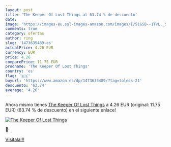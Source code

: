```yaml
---
layout: post
title: 'The Keeper Of Lost Things al 63.74 % de descuento'
date: 
image: 'https://images-eu.ssl-images-amazon.com/images/I/51GSB--1TvL._SL200_.jpg'
comments: true
category: ofertas
author: ring
slug: '1473635489-es'
actualPrice: 4.26 EUR
currency: EUR
price: 4.26
comparePrice: 11.75 EUR
prodname: 'The Keeper Of Lost Things'
country: 'es'
flag: '🇪🇸'
buyurl: 'https://www.amazon.es/dp/1473635489/?tag=tolees-21'
descuento: '63.74'
average: '4.26'
---
```


Ahora mismo tienes [The Keeper Of Lost Things](https://www.amazon.es/dp/1473635489/?tag=tolees-21) a 4.26 EUR (original: 11.75 EUR) (63.74 %  de descuento) en el siguiente enlace!

[![The Keeper Of Lost Things](https://images-eu.ssl-images-amazon.com/images/I/51GSB--1TvL._SL200_.jpg)](https://www.amazon.es/dp/1473635489/?tag=tolees-21)

🔎:


[Visítala!!!](https://www.amazon.es/dp/1473635489/?tag=tolees-21)
